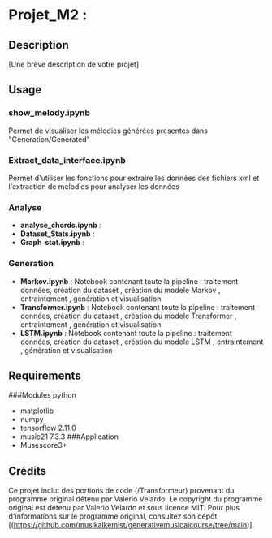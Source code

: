 # Projet_M2 : 

## Description
  [Une brève description de votre projet]
## Usage
  ### show_melody.ipynb
  Permet de visualiser les mélodies générées presentes dans "Generation/Generated"
  ### Extract_data_interface.ipynb
  Permet d'utiliser les fonctions pour extraire les données des fichiers xml et l'extraction de melodies pour analyser les données
  ### Analyse
  * **analyse_chords.ipynb**  : 
  * **Dataset_Stats.ipynb** : 
  * **Graph-stat.ipynb** : 
  ### Generation
  * **Markov.ipynb**  : Notebook contenant toute la pipeline : traitement données, création du dataset , création du modele Markov , entraintement , génération et visualisation
  * **Transformer.ipynb** : Notebook contenant toute la pipeline : traitement données, création du dataset , création du modele Transformer , entraintement , génération et visualisation
  * **LSTM.ipynb** : Notebook contenant toute la pipeline : traitement données, création du dataset , création du modele LSTM , entraintement , génération et visualisation
  
  
 
## Requirements
 ###Modules python
 * matplotlib
 * numpy          
 * tensorflow                2.11.0
 * music21                   7.3.3
 ###Application 
 * Musescore3+

## Crédits
Ce projet inclut des portions de code (/Transformeur) provenant du programme original détenu par Valerio Velardo. Le copyright du programme original est détenu par Valerio Velardo et sous licence MIT. Pour plus d'informations sur le programme original, consultez son dépôt [(https://github.com/musikalkemist/generativemusicaicourse/tree/main)].

